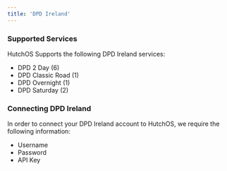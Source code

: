 ```yaml
---
title: 'DPD Ireland'
---
```


### Supported Services

HutchOS Supports the following DPD Ireland services:

- DPD 2 Day (6)
- DPD Classic Road (1)
- DPD Overnight (1)
- DPD Saturday (2)

### Connecting DPD Ireland

In order to connect your DPD Ireland account to HutchOS, we require the following information:

- Username
- Password
- API Key